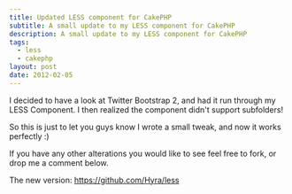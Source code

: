 ```yaml
---
title: Updated LESS component for CakePHP
subtitle: A small update to my LESS component for CakePHP
description: A small update to my LESS component for CakePHP
tags:
  - less
  - cakephp
layout: post
date: 2012-02-05
---
```


I decided to have a look at Twitter Bootstrap 2, and had it run through my LESS Component. I then realized the component didn't support subfolders!

So this is just to let you guys know I wrote a small tweak, and now it works perfectly :)

If you have any other alterations you would like to see feel free to fork, or drop me a comment below.

The new version: <https://github.com/Hyra/less>
